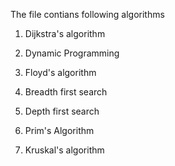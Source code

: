 The file contians following algorithms

1. Dijkstra's algorithm

2. Dynamic Programming

3. Floyd's algorithm

4. Breadth first search

5. Depth first search

6. Prim's Algorithm

7. Kruskal's algorithm

